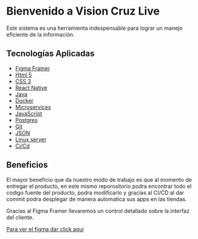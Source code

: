 # Bienvenido a Vision Cruz Live


Este sistema es una herramienta indespensable para lograr un manejo eficiente de la información.

## Tecnologías Aplicadas

- [Figma Framer](https://www.figma.com/)
- [Html 5](https://en.wikipedia.org/wiki/HTML5)
- [CSS 3](https://es.wikipedia.org/wiki/CSS)
- [React Native](https://reactnative.dev/)
- [Java](https://en.wikipedia.org/wiki/Java_(programming_language))
- [Docker](https://www.docker.com/)
- [Microservices](https://microservices.io/)
- [JavaScript](https://www.javascript.com/)
- [Postgres](https://www.postgresql.org/)
- [Git](https://git-scm.com/)
- [JSON](https://www.json.org/json-en.html)
- [Linux server](https://ubuntu.com/)
- [Ci/Cd](https://resources.github.com/ci-cd/)


## Beneficios

El mayor beneficio que da nuestro modo de trabajo es que al momento de entregar el producto, en este mismo reporositorio podra encontrar todo el codigo fuente del producto, podra modificarlo y gracias al CI/CD al dar commit podra desplegar de manera automatica sus apps en las tiendas.

Gracias al Figma Framer llevaremos un control detallado sobre la interfaz del cliente.

[Para ver el figma dar click aqui]([https://resources.github.com/ci-cd/](https://www.figma.com/file/vL6aRwOgtCEWCBxIIqBp6i/Vision-Cruz?type=design&node-id=0-1)https://www.figma.com/file/vL6aRwOgtCEWCBxIIqBp6i/Vision-Cruz?type=design&node-id=0-1)

